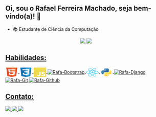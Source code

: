 ## Oi, sou o Rafael Ferreira Machado, seja bem-vindo(a)! 👋

- 📚 Estudante de Ciência da Computação

<div align="center">
  <a href="https://github.com/rafaballerini">
  <img height="180px" src="https://github-readme-stats.vercel.app/api?username=rafaelmachadobr&show_icons=true&theme=dracula&include_all_commits=true&count_private=true&custom_title=Estat%C3%ADsticas%20da%20minha%20conta:"/>
  <img height="180px" src="https://github-readme-stats.vercel.app/api/top-langs/?username=rafaelmachadobr&layout=compact&langs_count=7&theme=dracula&custom_title=Tecnologias%20mais%20utilizadas:"/>
</div>

<h2>Habilidades:</h2>

<div style="display: inline_block">
  <img align="center" alt="Rafa-HTML" height="30" width="40" src="https://raw.githubusercontent.com/devicons/devicon/master/icons/html5/html5-original.svg">
  <img align="center" alt="Rafa-CSS" height="30" width="40" src="https://raw.githubusercontent.com/devicons/devicon/master/icons/css3/css3-original.svg">
  <img align="center" alt="Rafa-Js" height="30" width="40" src="https://raw.githubusercontent.com/devicons/devicon/master/icons/javascript/javascript-plain.svg">
  <img align="center" alt="Rafa-Bootstrap" height="30" width="40" src="https://cdn.jsdelivr.net/gh/devicons/devicon/icons/bootstrap/bootstrap-original.svg">
  <img align="center" alt="Rafa-React" height="30" width="40" src="https://raw.githubusercontent.com/devicons/devicon/master/icons/react/react-original.svg">
  <img align="center" alt="Rafa-Python" height="30" width="40" src="https://raw.githubusercontent.com/devicons/devicon/master/icons/python/python-original.svg">
  <img align="center" alt="Rafa-Django" height="30" width="40" src="https://cdn.jsdelivr.net/gh/devicons/devicon/icons/django/django-plain.svg">
  <img align="center" alt="Rafa-Git" height="30" width="40" src="https://cdn.jsdelivr.net/gh/devicons/devicon/icons/git/git-original.svg">
  <img align="center" alt="Rafa-Github" height="30" width="40" src="https://cdn.jsdelivr.net/gh/devicons/devicon/icons/github/github-original.svg">
</div>

<h2>Contato:</h2> 
<div>
  <a href="mailto:rafaelf.machado2004@gmail.com">
      <img src="https://img.shields.io/badge/Gmail-D14836?style=for-the-badge&logo=gmail&logoColor=white">
  </a>
  <a href="https://www.linkedin.com/in/rafael-ferreira-machado-974729233/" target="_blank">
      <img src="https://img.shields.io/badge/LinkedIn-0077B5?style=for-the-badge&logo=linkedin&logoColor=white">
  </a>
  <a href="https://github.com/rafaelmachadobr/" target="_blank">
      <img src="https://img.shields.io/badge/GitHub-100000?style=for-the-badge&logo=github&logoColor=white">
  </a>
</div>
